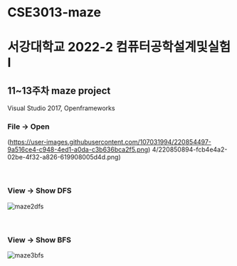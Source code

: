 # CSE3013-maze
# 서강대학교 2022-2 컴퓨터공학설계및실험I<br/>
## 11~13주차 maze project<br/>
Visual Studio 2017, Openframeworks<br/>

### File → Open
(https://user-images.githubusercontent.com/107031994/220854497-9a516ce4-c948-4ed1-a0da-c3b636bca2f5.png)
4/220850894-fcb4e4a2-02be-4f32-a826-619908005d4d.png)<br/><br/><br/>

### View → Show DFS
![maze2dfs](https://user-images.githubusercontent.com/107031994/220855261-2698857c-65e3-4140-a774-03c770d3d858.png)<br/><br/><br/>

### View → Show BFS
![maze3bfs](https://user-images.githubusercontent.com/107031994/220855198-e372403a-b02c-4193-bccf-8e68cfd57404.png)<br/><br/><br/>



